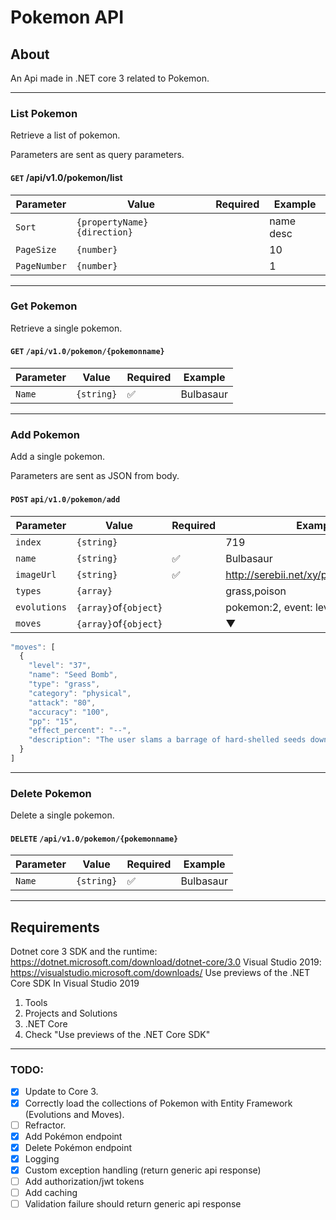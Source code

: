 # Pokemon API #

## About ##
An Api made in .NET core 3 related to Pokemon.
___

### List Pokemon

Retrieve a list of pokemon.

Parameters are sent as query parameters.

#### `GET` /api/v1.0/pokemon/list

| Parameter    | Value                        | Required | Example   |
| ------------ | ---------------------------- | -------- | --------- |
| `Sort`       | `{propertyName} {direction}` |          | name desc |
| `PageSize`   | `{number}`                   |          | 10        |
| `PageNumber` | `{number}`                   |          | 1         |

___
### Get Pokemon

Retrieve a single pokemon.

#### `GET` `/api/v1.0/pokemon/{pokemonname}`

| Parameter | Value    | Required | Example           |
| --------- | -------- | -------- | ----------------- |
| `Name`      | `{string}` | ✅        | Bulbasaur |
___

### Add Pokemon

Add a single pokemon.

Parameters are sent as JSON from body.

#### `POST` `api/v1.0/pokemon/add`

| Parameter | Value    | Required | Example           |
| --------- | -------- | -------- | ----------------- |
| `index`      | `{string}` |         | 719 |
| `name`      | `{string}` | ✅        | Bulbasaur |
| `imageUrl`      | `{string}` | ✅        | http://serebii.net/xy/pokemon/001.png|
| `types`      | `{array}` |         | grass,poison |
| `evolutions`      | `{array}`of`{object`} |         | pokemon:2, event: level-16|
| `moves`      | `{array}`of`{object`} |         | ▼ |
  ```javascript
"moves": [
    {
      "level": "37",
      "name": "Seed Bomb",
      "type": "grass",
      "category": "physical",
      "attack": "80",
      "accuracy": "100",
      "pp": "15",
      "effect_percent": "--",
      "description": "The user slams a barrage of hard-shelled seeds down on the target from above."
    }
  ]
  ```

___
### Delete Pokemon

Delete a single pokemon.

#### `DELETE` `/api/v1.0/pokemon/{pokemonname}`

| Parameter | Value    | Required | Example           |
| --------- | -------- | -------- | ----------------- |
| `Name`      | `{string}` | ✅        | Bulbasaur |
___


## Requirements
Dotnet core 3 SDK and the runtime: https://dotnet.microsoft.com/download/dotnet-core/3.0
Visual Studio 2019: https://visualstudio.microsoft.com/downloads/
Use previews of the .NET Core SDK
In Visual Studio 2019
1. Tools
2. Projects and Solutions
3. .NET Core
4. Check "Use previews of the .NET Core SDK"

___

### TODO:

- [x] Update to Core 3.
- [x] Correctly load the collections of Pokemon with Entity Framework (Evolutions and Moves).
- [ ] Refractor.
- [x] Add Pokémon endpoint
- [x] Delete Pokémon endpoint
- [x] Logging
- [x] Custom exception handling (return generic api response)
- [ ] Add authorization/jwt tokens
- [ ] Add caching
- [ ] Validation failure should return generic api response